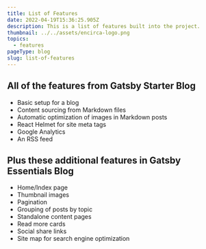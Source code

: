 ```yaml
---
title: List of Features
date: 2022-04-19T15:36:25.905Z
description: This is a list of features built into the project.
thumbnail: ../../assets/encirca-logo.png
topics:
  - features
pageType: blog
slug: list-of-features
---
```


## All of the features from Gatsby Starter Blog

- Basic setup for a blog
- Content sourcing from Markdown files
- Automatic optimization of images in Markdown posts
- React Helmet for site meta tags
- Google Analytics
- An RSS feed

## Plus these additional features in Gatsby Essentials Blog

- Home/Index page
- Thumbnail images
- Pagination
- Grouping of posts by topic
- Standalone content pages
- Read more cards
- Social share links
- Site map for search engine optimization